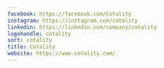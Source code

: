 ```yaml
---
facebook: https://facebook.com/Cotality
instagram: https://instagram.com/cotality
linkedin: https://linkedin.com/company/cotality
logohandle: cotality
sort: cotality
title: Cotality
website: https://www.cotality.com/
---
```

